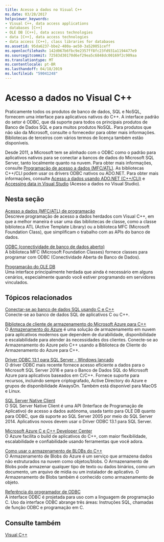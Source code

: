 ```yaml
---
title: Acesso a dados no Visual C++
ms.date: 03/28/2017
helpviewer_keywords:
- Visual C++, data access applications
- databases [C++]
- OLE DB [C++], data access technologies
- data [C++], data access technologies
- data access [C++], class libraries for databases
ms.assetid: 95da6237-bbe2-480a-ae50-3a520051ceff
ms.openlocfilehash: 142d067b6fbc9e2357ff8fc23fd931a1194477e9
ms.sourcegitcommit: 72583d30170d6ef29ea5c6848dc00169f2c909aa
ms.translationtype: MT
ms.contentlocale: pt-BR
ms.lasthandoff: 04/18/2019
ms.locfileid: "59041248"
---
```

# <a name="data-access-in-visual-c"></a>Acesso a dados no Visual C++

Praticamente todos os produtos de banco de dados, SQL e NoSQL, fornecem uma interface para aplicativos nativos do C++. A interface padrão do setor é ODBC, que dá suporte para todos os principais produtos de Banco de Dados SQL e para muitos produtos NoSQL. Para produtos que não são da Microsoft, consulte o fornecedor para obter mais informações. Bibliotecas de terceiros com vários termos de licença também estão disponíveis.

Desde 2011, a Microsoft tem se alinhado com o ODBC como o padrão para aplicativos nativos para se conectar a bancos de dados do Microsoft SQL Server, tanto localmente quanto na nuvem. Para obter mais informações, consulte [Programação de acesso a dados \(MFC/ATL\)](data-access-programming-mfc-atl.md). As bibliotecas C++/CLI podem usar os drivers ODBC nativos ou ADO.NET. Para obter mais informações, consulte [Acesso a dados usando ADO.NET (C++/CLI)](../dotnet/data-access-using-adonet-cpp-cli.md) e [Accessing data in Visual Studio](https://docs.microsoft.com/visualstudio/data-tools/accessing-data-in-visual-studio) (Acesso a dados no Visual Studio).

## <a name="in-this-section"></a>Nesta seção

[Acesso a dados (MFC/ATL) de programação](data-access-programming-mfc-atl.md)<br/>
Descreve programação de acesso a dados herdados com Visual C++, em que a melhor maneira é usar uma das bibliotecas de classe, como a classe biblioteca ATL (Active Template Library) ou a biblioteca MFC (Microsoft Foundation Class), que simplificam o trabalho com as APIs do banco de dados.

[ODBC (conectividade de banco de dados aberto)](odbc/open-database-connectivity-odbc.md)<br/>
A biblioteca MFC (Microsoft Foundation Classes) fornece classes para programar com ODBC (Conectividade Aberta de Banco de Dados).

[Programação do OLE DB](oledb/ole-db-programming.md)<br/>
Uma interface principalmente herdada que ainda é necessário em alguns cenários, especialmente quando você estiver programando em servidores vinculados.

## <a name="related-topics"></a>Tópicos relacionados

[Conectar-se ao banco de dados SQL usando C e C++](/azure/sql-database/sql-database-develop-cplusplus-simple)<br/>
Conecte-se ao banco de dados SQL de aplicativos C ou C++.

[Biblioteca de cliente de armazenamento do Microsoft Azure para C++](https://github.com/Azure/azure-storage-cpp)<br/>
O [Armazenamento do Azure](/azure/storage/storage-introduction) é uma solução de armazenamento em nuvem para aplicativos modernos que dependem de durabilidade, disponibilidade e escalabilidade para atender às necessidades dos clientes. Conecte-se ao Armazenamento do Azure pelo C++ usando a Biblioteca de Cliente do Armazenamento do Azure para C++.

[Driver ODBC 13.1 para SQL Server - Windows lançado](https://blogs.msdn.microsoft.com/sqlnativeclient/2016/08/01/announcing-the-odbc-driver-13-1-for-sql-server)<br/>
O driver ODBC mais recente fornece acesso eficiente a dados para o Microsoft SQL Server 2016 e para o Banco de Dados SQL do Microsoft Azure para aplicativos baseados em C/C++. Fornece suporte para recursos, incluindo sempre criptografado, Active Directory do Azure e grupos de disponibilidade AlwaysOn. Também está disponível para MacOS e Linux.

[SQL Server Native Client](/sql/relational-databases/native-client/sql-server-native-client-programming)<br/>
O SQL Server Native Client é uma API (Interface de Programação de Aplicativo) de acesso a dados autônoma, usada tanto para OLE DB quanto para ODBC, que dá suporte ao SQL Server 2005 por meio do SQL Server 2014. Aplicativos novos devem usar o Driver ODBC 13.1 para SQL Server.

[Microsoft Azure C e C++ Developer Center](https://azure.microsoft.com/develop/cpp/)<br/>
O Azure facilita o build de aplicativos do C++, com maior flexibilidade, escalabilidade e confiabilidade usando ferramentas que você adora.

[Como usar o armazenamento de BLOBs do C++](https://docs.microsoft.com/azure/storage/storage-c-plus-plus-how-to-use-blobs)<br/>
O Armazenamento de Blobs do Azure é um serviço que armazena dados não estruturados na nuvem como objetos/blobs. O Armazenamento de Blobs pode armazenar qualquer tipo de texto ou dados binários, como um documento, um arquivo de mídia ou um instalador de aplicativo. O Armazenamento de Blobs também é conhecido como armazenamento de objeto.

[ Referência do programador de ODBC](https://docs.microsoft.com/sql/odbc/reference/odbc-programmer-s-reference)<br/>
A interface ODBC é projetada para uso com a linguagem de programação C. Uso da interface ODBC abrange três áreas: Instruções SQL, chamadas de função ODBC e programação em C.

## <a name="see-also"></a>Consulte também

[Visual C++](../overview/visual-cpp-in-visual-studio.md)
